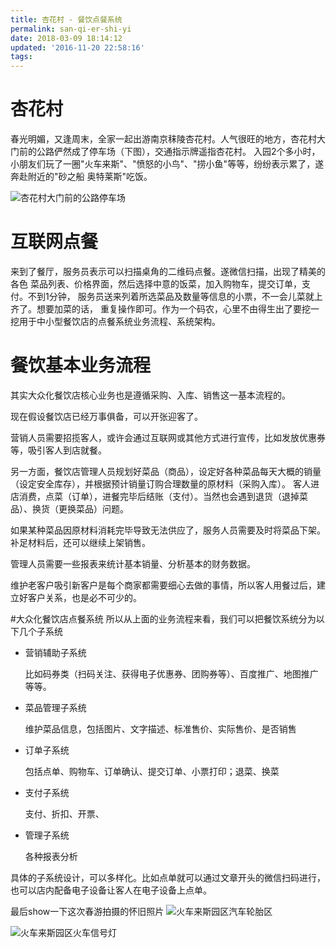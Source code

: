 ```yaml
---
title: 杏花村 - 餐饮点餐系统
permalink: san-qi-er-shi-yi
date: 2018-03-09 18:14:12
updated: '2016-11-20 22:58:16'
tags:
---
```


# 杏花村
春光明媚，又逢周末，全家一起出游南京秣陵杏花村。人气很旺的地方，杏花村大门前的公路俨然成了停车场（下图），交通指示牌遥指杏花村。
入园2个多小时，小朋友们玩了一圈"火车来斯"、"愤怒的小鸟"、"捞小鱼"等等，纷纷表示累了，遂奔赴附近的"砂之船 奥特莱斯"吃饭。

![杏花村大门前的公路停车场](http://www.yesdata.net/tigercat/xinghuacun-1.png)

# 互联网点餐
来到了餐厅，服务员表示可以扫描桌角的二维码点餐。遂微信扫描，出现了精美的各色
菜品列表、价格界面，然后选择中意的饭菜，加入购物车，提交订单，支付。不到1分钟，
服务员送来列着所选菜品及数量等信息的小票，不一会儿菜就上齐了。想要加菜的话，
重复操作即可。作为一个码农，心里不由得生出了要挖一挖用于中小型餐饮店的点餐系统业务流程、系统架构。

# 餐饮基本业务流程
其实大众化餐饮店核心业务也是遵循采购、入库、销售这一基本流程的。

现在假设餐饮店已经万事俱备，可以开张迎客了。

营销人员需要招揽客人，或许会通过互联网或其他方式进行宣传，比如发放优惠券等，吸引客人到店就餐。

另一方面，餐饮店管理人员规划好菜品（商品），设定好各种菜品每天大概的销量（设定安全库存），并根据预计销量订购合理数量的原材料（采购入库）。
客人进店消费，点菜（订单），进餐完毕后结账（支付）。当然也会遇到退货（退掉菜品）、换货（更换菜品）问题。

如果某种菜品因原材料消耗完毕导致无法供应了，服务人员需要及时将菜品下架。补足材料后，还可以继续上架销售。

管理人员需要一些报表来统计基本销量、分析基本的财务数据。

维护老客户吸引新客户是每个商家都需要细心去做的事情，所以客人用餐过后，建立好客户关系，也是必不可少的。


#大众化餐饮店点餐系统
所以从上面的业务流程来看，我们可以把餐饮系统分为以下几个子系统
- 营销辅助子系统
  
  比如码券类（扫码关注、获得电子优惠券、团购券等）、百度推广、地图推广等等。
  
- 菜品管理子系统

  维护菜品信息，包括图片、文字描述、标准售价、实际售价、是否销售
- 订单子系统

  包括点单、购物车、订单确认、提交订单、小票打印；退菜、换菜
- 支付子系统
  
  支付、折扣、开票、

- 管理子系统
 
  各种报表分析
  
具体的子系统设计，可以多样化。比如点单就可以通过文章开头的微信扫码进行，也可以店内配备电子设备让客人在电子设备上点单。



最后show一下这次春游拍摄的怀旧照片
![火车来斯园区汽车轮胎区](http://www.yesdata.net/tigercat/xinghuacun-huochelaisi-luntai.png)

![火车来斯园区火车信号灯](http://www.yesdata.net/tigercat/huoche-xinghaodeng.png)




